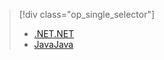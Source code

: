 > [!div class="op_single_selector"]
> * [<span data-ttu-id="fe6ec-101">.NET</span><span class="sxs-lookup"><span data-stu-id="fe6ec-101">.NET</span></span>](../articles/iot-hub/iot-hub-csharp-csharp-file-upload.md)
> * [<span data-ttu-id="fe6ec-102">Java</span><span class="sxs-lookup"><span data-stu-id="fe6ec-102">Java</span></span>](../articles/iot-hub/iot-hub-java-java-file-upload.md)
